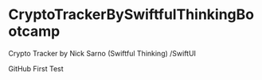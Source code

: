 # CryptoTrackerBySwiftfulThinkingBootcamp
Crypto Tracker by Nick Sarno (Swiftful Thinking)  /SwiftUI

GitHub First Test
